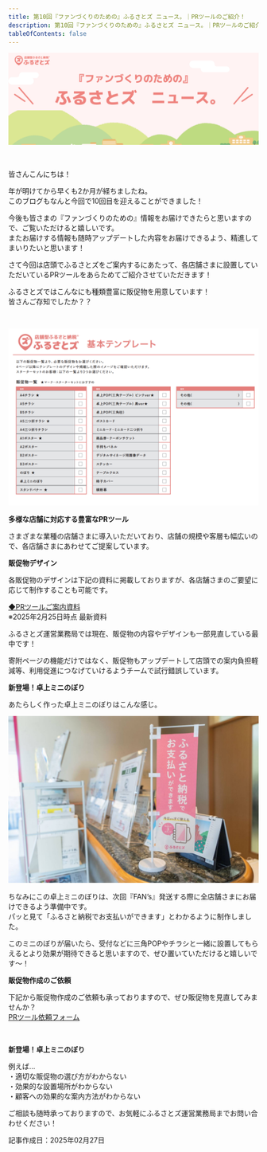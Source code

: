 ```yaml
---
title: 第10回『ファンづくりのための』ふるさとズ ニュース。｜PRツールのご紹介！
description: 第10回『ファンづくりのための』ふるさとズ ニュース。｜PRツールのご紹介！
tableOfContents: false
---
```


![](../../../assets/images/furusatos_news_01.jpg)

<br>

皆さんこんにちは！  

年が明けてから早くも2か月が経ちましたね。  
このブログもなんと今回で10回目を迎えることができました！  

今後も皆さまの『ファンづくりのための』情報をお届けできたらと思いますので、ご覧いただけると嬉しいです。  
またお届けする情報も随時アップデートした内容をお届けできるよう、精進してまいりたいと思います！  


さて今回は店頭でふるさとズをご案内するにあたって、各店舗さまに設置していただいているPRツールをあらためてご紹介させていただきます！  

ふるさとズではこんなにも種類豊富に販促物を用意しています！  
皆さんご存知でしたか？？  


<br>

![](../../../assets/images/info_250227_blog_01.png)


**多様な店舗に対応する豊富なPRツール**  

さまざまな業種の店舗さまに導入いただいており、店舗の規模や客層も幅広いので、各店舗さまにあわせてご提案しています。  


**販促物デザイン**  

各販促物のデザインは下記の資料に掲載しておりますが、各店舗さまのご要望に応じて制作することも可能です。  

[◆PRツールご案内資料](https://d3kjb4cl905tzy.cloudfront.net/uploads/system_notice/attached_file2/66/furusatos-PRtours-siryou_ver7.pdf)  
※2025年2月25日時点 最新資料


ふるさとズ運営業務局では現在、販促物の内容やデザインも一部見直している最中です！  

寄附ページの機能だけではなく、販促物もアップデートして店頭での案内負担軽減等、利用促進につなげていけるようチームで試行錯誤しています。  


**新登場！卓上ミニのぼり**  

あたらしく作った卓上ミニのぼりはこんな感じ。  

![](../../../assets/images/info_250227_blog_02.jpg)


ちなみにこの卓上ミニのぼりは、次回『FAN’s』発送する際に全店舗さまにお届けできるよう準備中です。  
パッと見て「ふるさと納税でお支払いができます」とわかるように制作しました。  

このミニのぼりが届いたら、受付などに三角POPやチラシと一緒に設置してもらえるとより効果が期待できると思いますので、ぜひ置いていただけると嬉しいです～！  
 
 
**販促物作成のご依頼**  

下記から販促物作成のご依頼も承っておりますので、ぜひ販促物を見直してみませんか？  
[PRツール依頼フォーム](https://forms.gle/vnChWnGP1SpnKBxu5) 

<br>

**新登場！卓上ミニのぼり**

例えば…  
・適切な販促物の選び方がわからない  
・効果的な設置場所がわからない  
・顧客への効果的な案内方法がわからない  

ご相談も随時承っておりますので、お気軽にふるさとズ運営業務局までお問い合わせください！  



記事作成日：2025年02月27日